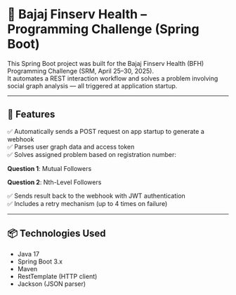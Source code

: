 # 🏥 Bajaj Finserv Health – Programming Challenge (Spring Boot)

This Spring Boot project was built for the Bajaj Finserv Health (BFH) Programming Challenge (SRM, April 25–30, 2025).  
It automates a REST interaction workflow and solves a problem involving social graph analysis — all triggered at application startup.

---

## 🚀 Features

✅ Automatically sends a POST request on app startup to generate a webhook  
✅ Parses user graph data and access token  
✅ Solves assigned problem based on registration number:

**Question 1**: Mutual Followers

**Question 2**: Nth-Level Followers 

✅ Sends result back to the webhook with JWT authentication  
✅ Includes a retry mechanism (up to 4 times on failure)

---

## 📦 Technologies Used

- Java 17
- Spring Boot 3.x
- Maven
- RestTemplate (HTTP client)
- Jackson (JSON parser)


